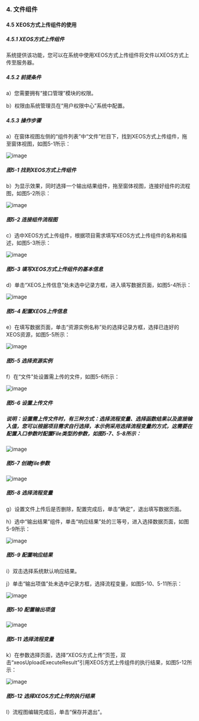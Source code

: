### 4. 文件组件

#### 4.5 XEOS方式上传组件的使用

##### 4.5.1 XEOS方式上传组件

系统提供该功能，您可以在系统中使用XEOS方式上传组件将文件以XEOS方式上传至服务器。

##### 4.5.2 前提条件

a）您需要拥有“接口管理”模块的权限。

b）权限由系统管理员在“用户权限中心”系统中配置。

##### 4.5.3 操作步骤

a）在窗体视图左侧的“组件列表”中“文件”栏目下，找到XEOS方式上传组件，拖至窗体视图，如图5-1所示：

![image](https://user-images.githubusercontent.com/79617492/181187007-897fdb80-0ceb-4ef0-9ea3-9a37d5d2151b.png)

##### 图5-1 找到XEOS方式上传组件

b）为显示效果，同时选择一个输出结果组件，拖至窗体视图，连接好组件的流程图，如图5-2所示：

![image](https://user-images.githubusercontent.com/79617492/181187036-6aeaf023-c785-469e-ada2-09792065f7a0.png)

##### 图5-2 连接组件流程图

c）选中XEOS方式上传组件，根据项目需求填写XEOS方式上传组件的名称和描述，如图5-3所示：

![image](https://user-images.githubusercontent.com/79617492/181187057-7c793d2f-6ae3-4a41-ad9c-d5f68b01a2a1.png)

##### 图5-3 填写XEOS方式上传组件的基本信息

d）单击“XEOS上传信息”处未选中记录方框，进入填写数据页面，如图5-4所示：

![image](https://user-images.githubusercontent.com/79617492/181187124-2978f647-a256-42b1-8c1a-dc8b0eb58b97.png)

##### 图5-4 配置XEOS上传信息

e）在填写数据页面，单击“资源实例名称”处的选择记录方框，选择已连好的XEOS资源，如图5-5所示：

![image](https://user-images.githubusercontent.com/79617492/181187149-1dc2df9d-54d5-4d50-80f0-a6680310e1ff.png)

##### 图5-5 选择资源实例

f）在“文件”处设置需上传的文件，如图5-6所示：

![image](https://user-images.githubusercontent.com/79617492/181187263-c8957681-e091-4f92-a8f9-f69ec7e38fa0.png)

##### 图5-6 设置上传文件

##### 说明：设置需上传文件时，有三种方式：选择流程变量、选择函数结果以及直接输入值，您可以根据项目需求自行选择，本示例采用选择流程变量的方式，这需要在配置入口参数时配置File类型的参数，如图5-7、5-8所示：

![image](https://user-images.githubusercontent.com/79617492/181187280-f99a6e20-8838-48c9-a1c7-c9debc7adb01.png)

##### 图5-7 创建file参数

![image](https://user-images.githubusercontent.com/79617492/181187298-2a6b75c8-7bcb-4c4e-b2a0-ca9078f02826.png)

##### 图5-8 选择流程变量

g）设置文件上传后是否删除，配置完成后，单击“确定”，退出填写数据页面。

h）选中“输出结果”组件，单击“响应结果”处的三等号，进入选择数据页面，如图5-9所示：

![image](https://user-images.githubusercontent.com/79617492/181187332-fc90a664-faec-4cdb-8386-90f671fce7bf.png)

##### 图5-9 配置响应结果

i）双击选择系统默认响应结果。

j）单击“输出项值”处未选中记录方框，选择流程变量，如图5-10、5-11所示：

![image](https://user-images.githubusercontent.com/79617492/181187355-1b261310-654f-41d9-9b14-f950ddc0651a.png)

##### 图5-10 配置输出项值

![image](https://user-images.githubusercontent.com/79617492/181187394-3e4b219d-80c9-40ea-87d2-b7b459edfb0f.png)

##### 图5-11 选择流程变量

k）在参数选择页面，选择“XEOS方式上传”页签，双击“xeosUploadExecuteResult”引用XEOS方式上传组件的执行结果，如图5-12所示：

![image](https://user-images.githubusercontent.com/79617492/181187417-29dc89ac-1841-4e89-9cee-790045a51945.png)

##### 图5-12 选择XEOS方式上传的执行结果

l）流程图编辑完成后，单击“保存并退出”。
